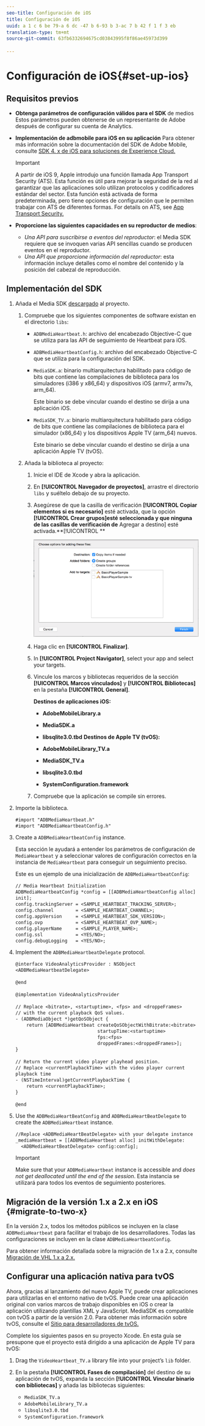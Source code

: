 ```yaml
---
seo-title: Configuración de iOS
title: Configuración de iOS
uuid: a 1 c 6 be 79-a 6 dc -47 b 6-93 b 3-ac 7 b 42 f 1 f 3 eb
translation-type: tm+mt
source-git-commit: 63fb6332694675cd03843995f8f86ae45973d399

---
```



# Configuración de iOS{#set-up-ios}

## Requisitos previos

* **Obtenga parámetros de configuración válidos para el SDK**
de medios Estos parámetros pueden obtenerse de un representante de Adobe después de configurar su cuenta de Analytics.
* **Implementación de adbmobile para iOS en su aplicación**
Para obtener más información sobre la documentación del SDK de Adobe Mobile, consulte [SDK 4. x de iOS para soluciones de Experience Cloud.](https://marketing.adobe.com/resources/help/en_US/mobile/ios/)

   >[!IMPORTANT]
   >
   >A partir de iOS 9, Apple introdujo una función llamada App Transport Security (ATS). Esta función es útil para mejorar la seguridad de la red al garantizar que las aplicaciones solo utilizan protocolos y codificadores estándar del sector. Esta función está activada de forma predeterminada, pero tiene opciones de configuración que le permiten trabajar con ATS de diferentes formas. For details on ATS, see [App Transport Security.](https://marketing.adobe.com/resources/help/en_US/mobile/ios/app_transport_security.html)

* **Proporcione las siguientes capacidades en su reproductor de medios**:

   * _Una API para suscribirse a eventos del reproductor_: el Media SDK requiere que se invoquen varias API sencillas cuando se producen eventos en el reproductor.
   * _Una API que proporcione información del reproductor_: esta información incluye detalles como el nombre del contenido y la posición del cabezal de reproducción.

## Implementación del SDK

1. Añada el Media SDK [descargado](../../sdk-implement/download-sdks.md#section_551A10AD7880426BB29AE52482BB4211) al proyecto.

   1. Compruebe que los siguientes componentes de software existan en el directorio `libs`:

      * `ADBMediaHeartbeat.h`: archivo del encabezado Objective-C que se utiliza para las API de seguimiento de Heartbeat para iOS.
      * `ADBMediaHeartbeatConfig.h`: archivo del encabezado Objective-C que se utiliza para la configuración del SDK.
      * `MediaSDK.a`: binario multiarquitectura habilitado para código de bits que contiene las compilaciones de biblioteca para los simuladores (i386 y x86_64) y dispositivos iOS (armv7, armv7s, arm_64).

         Este binario se debe vincular cuando el destino se dirija a una aplicación iOS.

      * `MediaSDK_TV.a`: binario multiarquitectura habilitado para código de bits que contiene las compilaciones de biblioteca para el simulador (x86_64) y los dispositivos Apple TV (arm_64) nuevos.

         Este binario se debe vincular cuando el destino se dirija a una aplicación Apple TV (tvOS).
   1. Añada la biblioteca al proyecto:

      1. Inicie el IDE de Xcode y abra la aplicación.
      1. En **[!UICONTROL Navegador de proyectos]**, arrastre el directorio `libs` y suéltelo debajo de su proyecto.

      1. Asegúrese de que la casilla de verificación **[!UICONTROL Copiar elementos si es necesario]** esté activada, que la opción **[!UICONTROL Crear grupos]esté seleccionada y que ninguna de las casillas de verificación de** Agregar a destino] esté activada.**[!UICONTROL **

         ![](assets/choose-options_ios.png)

      1. Haga clic en **[!UICONTROL Finalizar]**.
      1. In **[!UICONTROL Project Navigator]**, select your app and select your targets.
      1. Vincule los marcos y bibliotecas requeridos de la sección **[!UICONTROL Marcos vinculados]** y **[!UICONTROL Bibliotecas]** en la pestaña **[!UICONTROL General]**.

         **Destinos de aplicaciones iOS:**

         * **AdobeMobileLibrary.a**
         * **MediaSDK.a**
         * **libsqlite3.0.tbd**
         **Destinos de Apple TV (tvOS):**

         * **AdobeMobileLibrary_TV.a**
         * **MediaSDK_TV.a**
         * **libsqlite3.0.tbd**
         * **SystemConfiguration.framework**
      1. Compruebe que la aplicación se compile sin errores.




1. Importe la biblioteca.

   ```
   #import "ADBMediaHeartbeat.h" 
   #import "ADBMediaHeartbeatConfig.h" 
   ```

1. Create a `ADBMediaHeartbeatConfig` instance.

   Esta sección le ayudará a entender los parámetros de configuración de `MediaHeartbeat` y a seleccionar valores de configuración correctos en la instancia de `MediaHeartbeat` para conseguir un seguimiento preciso.

   Este es un ejemplo de una inicialización de `ADBMediaHeartbeatConfig`:

   ```
   // Media Heartbeat Initialization 
   ADBMediaHeartbeatConfig *config = [[ADBMediaHeartbeatConfig alloc] init]; 
   config.trackingServer = <SAMPLE_HEARTBEAT_TRACKING_SERVER>; 
   config.channel        = <SAMPLE_HEARTBEAT_CHANNEL>; 
   config.appVersion     = <SAMPLE_HEARTBEAT_SDK_VERSION>; 
   config.ovp            = <SAMPLE_HEARTBEAT_OVP_NAME>; 
   config.playerName     = <SAMPLE_PLAYER_NAME>; 
   config.ssl            = <YES/NO>; 
   config.debugLogging   = <YES/NO>; 
   ```

1. Implement the `ADBMediaHeartbeatDelegate` protocol.

   ```
   @interface VideoAnalyticsProvider : NSObject <ADBMediaHeartbeatDelegate> 
   
   @end 
   
   @implementation VideoAnalyticsProvider 
   
   // Replace <bitrate>, <startuptime>, <fps> and <droppeFrames>  
   // with the current playback QoS values. 
   - (ADBMediaObject *)getQoSObject { 
       return [ADBMediaHeartbeat createQoSObjectWithBitrate:<bitrate>  
                                 startupTime:<startuptime>   
                                 fps:<fps>  
                                 droppedFrames:<droppedFrames>]; 
   } 
   
   // Return the current video player playhead position. 
   // Replace <currentPlaybackTime> with the video player current playback time 
   - (NSTimeInterval)getCurrentPlaybackTime { 
       return <currentPlaybackTime>; 
   } 
   
   @end
   ```

1. Use the `ADBMediaHeartBeatConfig` and `ADBMediaHeartBeatDelegate` to create the `ADBMediaHeartbeat` instance.

   ```
   //Replace <ADBMediaHeartBeatDelegate> with your delegate instance 
   _mediaHeartbeat = [[ADBMediaHeartbeat alloc] initWithDelegate: 
     <ADBMediaHeartBeatDelegate> config:config];
   ```

   >[!IMPORTANT]
   >
   >Make sure that your `ADBMediaHeartbeat` instance is accessible and *does not get deallocated until the end of the session*. Esta instancia se utilizará para todos los eventos de seguimiento posteriores.

## Migración de la versión 1.x a 2.x en iOS {#migrate-to-two-x}

En la versión 2.x, todos los métodos públicos se incluyen en la clase `ADBMediaHeartbeat` para facilitar el trabajo de los desarrolladores. Todas las configuraciones se incluyen en la clase `ADBMediaHeartbeatConfig`.

Para obtener información detallada sobre la migración de 1.x a 2.x, consulte [Migración de VHL 1.x a 2.x.](../../sdk-implement/va-1x-to-2x/mig-1x-2x-overview.md)

## Configurar una aplicación nativa para tvOS

Ahora, gracias al lanzamiento del nuevo Apple TV, puede crear aplicaciones para utilizarlas en el entorno nativo de tvOS. Puede crear una aplicación original con varios marcos de trabajo disponibles en iOS o crear la aplicación utilizando plantillas XML y JavaScript. MediaSDK es compatible con tvOS a partir de la versión 2.0. Para obtener más información sobre tvOS, consulte el [Sitio para desarrolladores de tvOS.](https://developer.apple.com/tvos/documentation/)

Complete los siguientes pasos en su proyecto Xcode. En esta guía se presupone que el proyecto está dirigido a una aplicación de Apple TV para tvOS:

1. Drag the `VideoHeartbeat_TV.a` library file into your project’s `lib` folder.

1. En la pestaña **[!UICONTROL Fases de compilación]** del destino de su aplicación de tvOS, expanda la sección **[!UICONTROL Vincular binario con bibliotecas]** y añada las bibliotecas siguientes:

   * `MediaSDK_TV.a`
   * `AdobeMobileLibrary_TV.a`
   * `libsqlite3.0.tbd`
   * `SystemConfiguration.framework`

